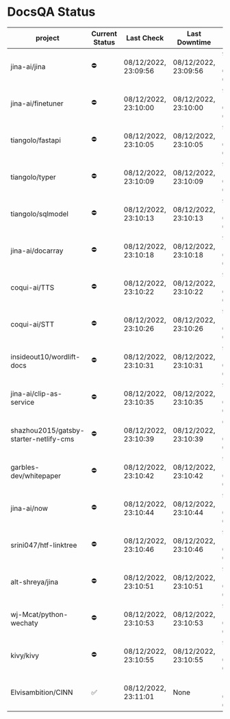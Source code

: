 # DocsQA Status

|               project                |Current Status|     Last Check     |   Last Downtime    |              % Uptime              |
|--------------------------------------|--------------|--------------------|--------------------|------------------------------------|
|jina-ai/jina                          |⛔️           |08/12/2022, 23:09:56|08/12/2022, 23:09:56|94.474 (since 08/11/2022, 05:10:08) |
|jina-ai/finetuner                     |⛔️           |08/12/2022, 23:10:00|08/12/2022, 23:10:00|94.473 (since 08/11/2022, 05:10:08) |
|tiangolo/fastapi                      |⛔️           |08/12/2022, 23:10:05|08/12/2022, 23:10:05|94.473 (since 08/11/2022, 05:10:08) |
|tiangolo/typer                        |⛔️           |08/12/2022, 23:10:09|08/12/2022, 23:10:09|94.472 (since 08/11/2022, 05:10:08) |
|tiangolo/sqlmodel                     |⛔️           |08/12/2022, 23:10:13|08/12/2022, 23:10:13|94.471 (since 08/11/2022, 05:10:08) |
|jina-ai/docarray                      |⛔️           |08/12/2022, 23:10:18|08/12/2022, 23:10:18|94.467 (since 08/11/2022, 05:10:08) |
|coqui-ai/TTS                          |⛔️           |08/12/2022, 23:10:22|08/12/2022, 23:10:22|94.464 (since 08/11/2022, 05:10:08) |
|coqui-ai/STT                          |⛔️           |08/12/2022, 23:10:26|08/12/2022, 23:10:26|94.461 (since 08/11/2022, 05:10:08) |
|insideout10/wordlift-docs             |⛔️           |08/12/2022, 23:10:31|08/12/2022, 23:10:31|94.460 (since 08/11/2022, 05:10:08) |
|jina-ai/clip-as-service               |⛔️           |08/12/2022, 23:10:35|08/12/2022, 23:10:35|94.461 (since 08/11/2022, 05:10:08) |
|shazhou2015/gatsby-starter-netlify-cms|⛔️           |08/12/2022, 23:10:39|08/12/2022, 23:10:39|66.632 (since 08/11/2022, 05:10:08) |
|garbles-dev/whitepaper                |⛔️           |08/12/2022, 23:10:42|08/12/2022, 23:10:42|94.460 (since 08/11/2022, 05:10:08) |
|jina-ai/now                           |⛔️           |08/12/2022, 23:10:44|08/12/2022, 23:10:44|94.460 (since 08/11/2022, 05:10:08) |
|srini047/htf-linktree                 |⛔️           |08/12/2022, 23:10:46|08/12/2022, 23:10:46|94.460 (since 08/11/2022, 05:10:08) |
|alt-shreya/jina                       |⛔️           |08/12/2022, 23:10:51|08/12/2022, 23:10:51|94.457 (since 08/11/2022, 05:10:08) |
|wj-Mcat/python-wechaty                |⛔️           |08/12/2022, 23:10:53|08/12/2022, 23:10:53|94.459 (since 08/11/2022, 05:10:08) |
|kivy/kivy                             |⛔️           |08/12/2022, 23:10:55|08/12/2022, 23:10:55|94.458 (since 08/11/2022, 05:10:08) |
|Elvisambition/CINN                    |✅            |08/12/2022, 23:11:01|None                |100.000 (since 08/11/2022, 05:10:08)|
